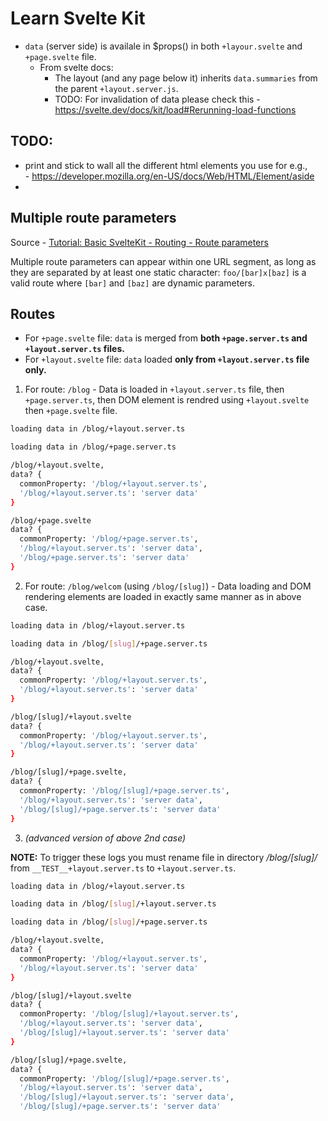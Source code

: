 # Learn Svelte Kit

- `data` (server side) is availale in $props() in both `+layour.svelte` and `+page.svelte` file.
  - From svelte docs:
    - The layout (and any page below it) inherits `data.summaries` from the parent `+layout.server.js`.
    - TODO: For invalidation of data please check this - https://svelte.dev/docs/kit/load#Rerunning-load-functions

## TODO:

- print and stick to wall all the different html elements you use for e.g., <aside> - https://developer.mozilla.org/en-US/docs/Web/HTML/Element/aside
-

## Multiple route parameters

Source - [Tutorial: Basic SvelteKit - Routing - Route parameters](https://svelte.dev/tutorial/kit/params)

Multiple route parameters can appear within one URL segment, as long as they are separated by at least one static character: `foo/[bar]x[baz]` is a valid route where `[bar]` and `[baz]` are dynamic parameters.

## Routes

- For `+page.svelte` file: `data` is merged from **both `+page.server.ts` and `+layout.server.ts` files.**
- For `+layout.svelte` file: `data` loaded **only from `+layout.server.ts` file only.**

1. For route: `/blog` - Data is loaded in `+layout.server.ts` file, then `+page.server.ts`, then DOM element is rendred using `+layout.svelte` then `+page.svelte` file.

```bash
loading data in /blog/+layout.server.ts

loading data in /blog/+page.server.ts

/blog/+layout.svelte,
data? {
  commonProperty: '/blog/+layout.server.ts',
  '/blog/+layout.server.ts': 'server data'
}

/blog/+page.svelte
data? {
  commonProperty: '/blog/+page.server.ts',
  '/blog/+layout.server.ts': 'server data',
  '/blog/+page.server.ts': 'server data'
}
```

2. For route: `/blog/welcom` (using `/blog/[slug]`) - Data loading and DOM rendering elements are loaded in exactly same manner as in above case.

```bash
loading data in /blog/+layout.server.ts

loading data in /blog/[slug]/+page.server.ts

/blog/+layout.svelte,
data? {
  commonProperty: '/blog/+layout.server.ts',
  '/blog/+layout.server.ts': 'server data'
}

/blog/[slug]/+layout.svelte
data? {
  commonProperty: '/blog/+layout.server.ts',
  '/blog/+layout.server.ts': 'server data'
}

/blog/[slug]/+page.svelte,
data? {
  commonProperty: '/blog/[slug]/+page.server.ts',
  '/blog/+layout.server.ts': 'server data',
  '/blog/[slug]/+page.server.ts': 'server data'
}
```

3. _(advanced version of above 2nd case)_

**NOTE:** To trigger these logs you must rename file in directory _/blog/[slug]/_ from `__TEST__+layout.server.ts` to `+layout.server.ts`.

```bash
loading data in /blog/+layout.server.ts

loading data in /blog/[slug]/+layout.server.ts

loading data in /blog/[slug]/+page.server.ts

/blog/+layout.svelte,
data? {
  commonProperty: '/blog/+layout.server.ts',
  '/blog/+layout.server.ts': 'server data'
}

/blog/[slug]/+layout.svelte
data? {
  commonProperty: '/blog/[slug]/+layout.server.ts',
  '/blog/+layout.server.ts': 'server data',
  '/blog/[slug]/+layout.server.ts': 'server data'
}

/blog/[slug]/+page.svelte,
data? {
  commonProperty: '/blog/[slug]/+page.server.ts',
  '/blog/+layout.server.ts': 'server data',
  '/blog/[slug]/+layout.server.ts': 'server data',
  '/blog/[slug]/+page.server.ts': 'server data'
```
